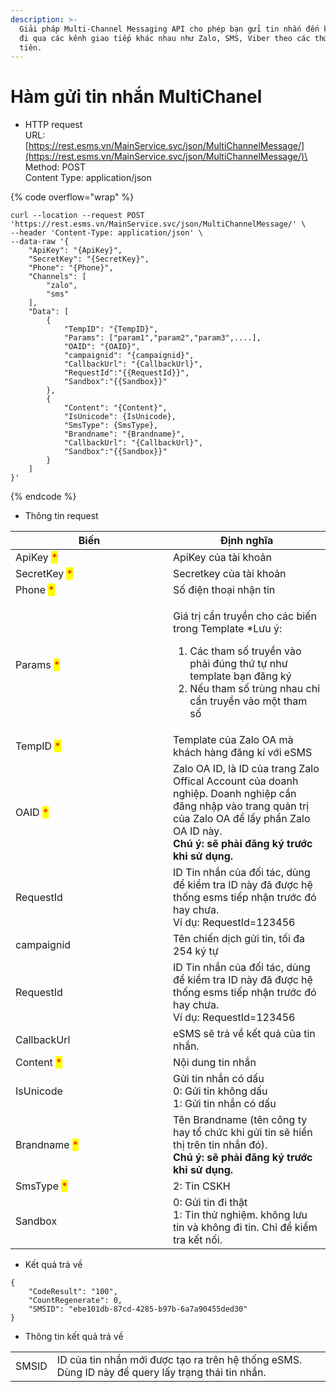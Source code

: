 ```yaml
---
description: >-
  Giải pháp Multi-Channel Messaging API cho phép bạn gửi tin nhắn đến khách hàng
  đi qua các kênh giao tiếp khác nhau như Zalo, SMS, Viber theo các thứ tự ưu
  tiên.
---
```


# Hàm gửi tin nhắn MultiChanel

* HTTP request\
  URL: [https://rest.esms.vn/MainService.svc/json/MultiChannelMessage/](https://rest.esms.vn/MainService.svc/json/MultiChannelMessage/)\
  Method: POST\
  Content Type: application/json

{% code overflow="wrap" %}
```
curl --location --request POST 'https://rest.esms.vn/MainService.svc/json/MultiChannelMessage/' \
--header 'Content-Type: application/json' \
--data-raw '{
    "ApiKey": "{ApiKey}",
    "SecretKey": "{SecretKey}",
    "Phone": "{Phone}",
    "Channels": [
        "zalo",
        "sms"
    ],
    "Data": [
        {
            "TempID": "{TempID}",
            "Params": ["param1","param2","param3",....],
            "OAID": "{OAID}",
            "campaignid": "{campaignid}",
            "CallbackUrl": "{CallbackUrl}",
            "RequestId":"{{RequestId}}",
            "Sandbox":"{{Sandbox}}"
        },
        {
            "Content": "{Content}",
            "IsUnicode": {IsUnicode},
            "SmsType": {SmsType},
            "Brandname": "{Brandname}",
            "CallbackUrl": "{CallbackUrl}",
            "Sandbox":"{{Sandbox}}"
        }
    ]
}'
```
{% endcode %}

* Thông tin request

<table><thead><tr><th width="236">Biến</th><th>Định nghĩa</th></tr></thead><tbody><tr><td>ApiKey <mark style="color:red;">*</mark></td><td>ApiKey của tài khoản</td></tr><tr><td>SecretKey <mark style="color:red;">*</mark></td><td>Secretkey của tài khoản</td></tr><tr><td>Phone <mark style="color:red;">*</mark></td><td>Số điện thoại nhận tin</td></tr><tr><td>Params <mark style="color:red;">*</mark></td><td><p></p><p>Giá trị cần truyền cho các biến trong Template *Lưu ý:</p><ol><li>Các tham số truyền vào phải đúng thứ tự như template bạn đăng ký</li><li>Nếu tham số trùng nhau chỉ cần truyền vào một tham số</li></ol></td></tr><tr><td>TempID <mark style="color:red;">*</mark></td><td>Template của Zalo OA mà khách hàng đăng kí với eSMS</td></tr><tr><td>OAID <mark style="color:red;">*</mark></td><td>Zalo OA ID, là ID của trang Zalo Offical Account của doanh nghiệp. Doanh nghiệp cần đăng nhập vào trang quản trị của Zalo OA để lấy phần Zalo OA ID này. <br><strong>Chú ý: sẽ phải đăng ký trước khi sử dụng.</strong></td></tr><tr><td>RequestId</td><td>ID Tin nhắn của đối tác, dùng để kiểm tra ID này đã được hệ thống esms tiếp nhận trước đó hay chưa. <br>Ví dụ: RequestId=123456</td></tr><tr><td>campaignid</td><td>Tên chiến dịch gửi tin, tối đa 254 ký tự</td></tr><tr><td>RequestId</td><td>ID Tin nhắn của đối tác, dùng để kiểm tra ID này đã được hệ thống esms tiếp nhận trước đó hay chưa. <br>Ví dụ: RequestId=123456</td></tr><tr><td>CallbackUrl</td><td>eSMS sẽ trả về kết quả của tin nhắn.</td></tr><tr><td>Content <mark style="color:red;">*</mark></td><td>Nội dung tin nhắn</td></tr><tr><td>IsUnicode</td><td>Gửi tin nhắn có dấu<br>0: Gửi tin không dấu<br>1: Gửi tin nhắn có dấu</td></tr><tr><td>Brandname <mark style="color:red;">*</mark></td><td>Tên Brandname (tên công ty hay tổ chức khi gửi tin sẽ hiển thị trên tin nhắn đó). <br><strong>Chú ý: sẽ phải đăng ký trước khi sử dụng.</strong></td></tr><tr><td>SmsType <mark style="color:red;">*</mark></td><td>2: Tin CSKH</td></tr><tr><td> Sandbox</td><td>0: Gửi tin đi thật <br>1: Tin thử nghiệm. không lưu tin và không đi tin. Chỉ để kiểm tra kết nối.</td></tr></tbody></table>

* Kết quả trả về

```
{
    "CodeResult": "100",
    "CountRegenerate": 0,
    "SMSID": "ebe101db-87cd-4285-b97b-6a7a90455ded30"
}
```

* Thông tin kết quả trả về

|       |                                                                                                   |
| ----- | ------------------------------------------------------------------------------------------------- |
| SMSID | ID của tin nhắn mới được tạo ra trên hệ thống eSMS. Dùng ID này để query lấy trạng thái tin nhắn. |
